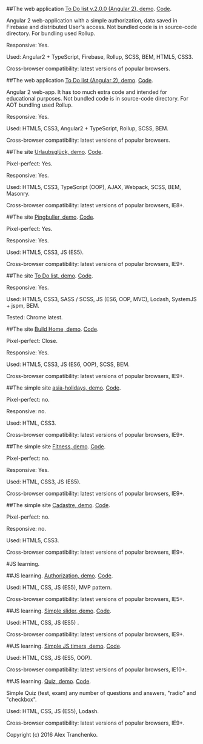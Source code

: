 ##The web application [To Do list v.2.0.0 (Angular 2), demo]( https://sash-ua.github.io/todo-A2-v2.0.0 ). [Code]( https://github.com/sash-ua/sash-ua.github.io/tree/master/todo-A2-v2.0.0 ).
 
Angular 2 web-application with a simple authorization, data saved in Firebase and distributed User's access. Not bundled code is in source-code directory. For bundling used Rollup.

Responsive: Yes.

Used:  Angular2 + TypeScript, Firebase, Rollup, SCSS, BEM, HTML5, CSS3. 

Cross-browser compatibility: latest versions of popular browsers.

##The web application [To Do list (Angular 2), demo]( https://sash-ua.github.io/todo-angular2 ). [Code]( https://github.com/sash-ua/sash-ua.github.io/tree/master/todo-angular2 ).
 
Angular 2 web-app. It has too much extra code and intended for educational purposes. Not bundled code is in source-code directory. For AOT bundling used Rollup.

Responsive: Yes.

Used: HTML5, CSS3, Angular2 + TypeScript, Rollup, SCSS, BEM. 

Cross-browser compatibility: latest versions of popular browsers.

##The site [Urlaubsglück, demo](https://sash-ua.github.io/urlaubTemp/index.html ). [Code]( https://github.com/sash-ua/sash-ua.github.io/tree/master/urlaubTemp ).
 
Pixel-perfect: Yes.

Responsive: Yes.

Used: HTML5, CSS3, TypeScript (OOP), AJAX, Webpack, SCSS, BEM, Masonry. 

Cross-browser compatibility: latest versions of popular browsers, IE8+.

##The site [Pingbuller, demo](https://sash-ua.github.io/pingbuller/index.html ). [Code]( https://github.com/sash-ua/sash-ua.github.io/tree/master/pingbuller ).
 
Pixel-perfect: Yes.

Responsive: Yes.

Used: HTML5, CSS3, JS (ES5). 

Cross-browser compatibility: latest versions of popular browsers, IE9+.

##The site [To Do list, demo](https://sash-ua.github.io/todo/index.html ). [Code]( https://github.com/sash-ua/sash-ua.github.io/tree/master/todo ).

Responsive: Yes.
 
Used: HTML5, CSS3, SASS / SCSS, JS (ES6, OOP, MVC), Lodash, SystemJS + jspm, BEM. 

Tested: Chrome latest.

##The site [Build Home, demo](https://sash-ua.github.io/build-home/index.html ). [Code]( https://github.com/sash-ua/sash-ua.github.io/tree/master/build-home ).
 
Pixel-perfect: Close.

Responsive: Yes.

Used: HTML5, CSS3, JS (ES6, OOP), SCSS, BEM. 

Cross-browser compatibility: latest versions of popular browsers, IE9+.

##The simple site [asia-holidays, demo](https://sash-ua.github.io/asia-holidays/index.html ). [Code]( https://github.com/sash-ua/sash-ua.github.io/tree/master/asia-holidays ).

Pixel-perfect: no.

Responsive: no.

Used: HTML, CSS3. 

Cross-browser compatibility: latest versions of popular browsers, IE9+.

##The simple site [Fitness, demo](https://sash-ua.github.io/fitness/index.html ). [Code]( https://github.com/sash-ua/sash-ua.github.io/tree/master/fitness ).

Pixel-perfect: no.

Responsive: Yes.

Used: HTML, CSS3, JS (ES5). 

Cross-browser compatibility: latest versions of popular browsers, IE9+.

##The simple site [Cadastre, demo](https://sash-ua.github.io/Cadastre/index.html ). [Code]( https://github.com/sash-ua/sash-ua.github.io/tree/master/Cadastre ).

Pixel-perfect: no.

Responsive: no.

Used: HTML5, CSS3. 

Cross-browser compatibility: latest versions of popular browsers, IE9+.



#JS learning.

##JS learning. [Authorization, demo](https://sash-ua.github.io/authorization/index.html ). [Code]( https://github.com/sash-ua/sash-ua.github.io/tree/master/authorization ).

Used: HTML, CSS, JS (ES5), MVP pattern. 

Cross-browser compatibility: latest versions of popular browsers, IE5+.

##JS learning. [Simple slider, demo](https://sash-ua.github.io/slider/index.html ). [Code]( https://github.com/sash-ua/sash-ua.github.io/tree/master/slider ).

Used: HTML, CSS, JS (ES5) .

Cross-browser compatibility: latest versions of popular browsers, IE9+.

##JS learning. [Simple JS timers, demo](https://sash-ua.github.io/timers/index.html ). [Code]( https://github.com/sash-ua/sash-ua.github.io/tree/master/timers ).

Used: HTML, CSS, JS (ES5, OOP). 

Cross-browser compatibility: latest versions of popular browsers, IE10+.


##JS learning. [Quiz, demo](https://sash-ua.github.io/exam/index.html ). [Code]( https://github.com/sash-ua/sash-ua.github.io/tree/master/exam ).

Simple Quiz (test, exam) any number of questions and answers, "radio" and "checkbox".

Used: HTML, CSS, JS (ES5), Lodash.

Cross-browser compatibility: latest versions of popular browsers, IE9+.





Copyright (c) 2016 Alex Tranchenko.
